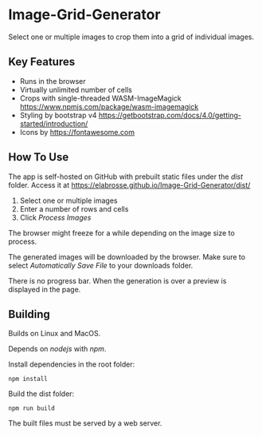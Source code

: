 # Image-Grid-Generator
Select one or multiple images to crop them into a grid of individual images.

## Key Features
- Runs in the browser
- Virtually unlimited number of cells
- Crops with single-threaded WASM-ImageMagick https://www.npmjs.com/package/wasm-imagemagick
- Styling by bootstrap v4 https://getbootstrap.com/docs/4.0/getting-started/introduction/
- Icons by https://fontawesome.com

## How To Use
The app is self-hosted on GitHub with prebuilt static files under the _dist_ folder. Access it at https://elabrosse.github.io/Image-Grid-Generator/dist/

1. Select one or multiple images
2. Enter a number of rows and cells
3. Click _Process Images_

The browser might freeze for a while depending on the image size to process.

The generated images will be downloaded by the browser. Make sure to select _Automatically Save File_ to your downloads folder.

There is no progress bar. When the generation is over a preview is displayed in the page.

## Building
Builds on Linux and MacOS.

Depends on _nodejs_ with _npm_.

Install dependencies in the root folder:

`npm install`

Build the dist folder:

`npm run build`

The built files must be served by a web server.
